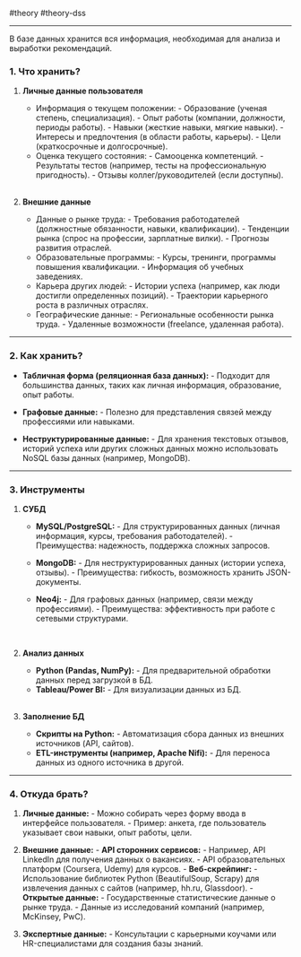 #theory #theory-dss
 
---
В базе данных хранится вся информация, необходимая для анализа и выработки рекомендаций. 

### **1. Что хранить?**

1. **Личные данные пользователя**
	- Информация о текущем положении:
		  - Образование (ученая степень, специализация).
		  - Опыт работы (компании, должности, периоды работы).
		  - Навыки (жесткие навыки, мягкие навыки).
		  - Интересы и предпочтения (в области работы, карьеры).
		  - Цели (краткосрочные и долгосрочные).
	- Оценка текущего состояния:
		  - Самооценка компетенций.
		  - Результаты тестов (например, тесты на профессиональную пригодность).
		  - Отзывы коллег/руководителей (если доступны).
	<br>
	
2. **Внешние данные**
	- Данные о рынке труда:
		  - Требования работодателей (должностные обязанности, навыки, квалификации).
		  - Тенденции рынка (спрос на профессии, зарплатные вилки).
		  - Прогнозы развития отраслей.
	- Образовательные программы:
		  - Курсы, тренинги, программы повышения квалификации.
		  - Информация об учебных заведениях.
	- Карьера других людей:
		  - Истории успеха (например, как люди достигли определенных позиций).
		  - Траектории карьерного роста в различных отраслях.
	- Географические данные:
		  - Региональные особенности рынка труда.
		  - Удаленные возможности (freelance, удаленная работа).

---

### **2. Как хранить?**

- **Табличная форма (реляционная база данных):**
	  - Подходит для большинства данных, таких как личная информация, образование, опыт работы.

- **Графовые данные:**
	  - Полезно для представления связей между профессиями или навыками.
  
- **Неструктурированные данные:**
	  - Для хранения текстовых отзывов, историй успеха или других сложных данных можно использовать NoSQL базы данных (например, MongoDB).


---

### **3. Инструменты**

1. **СУБД**
	- **MySQL/PostgreSQL:**
		  - Для структурированных данных (личная информация, курсы, требования работодателей).
		  - Преимущества: надежность, поддержка сложных запросов.
	
	- **MongoDB:**
		  - Для неструктурированных данных (истории успеха, отзывы).
		  - Преимущества: гибкость, возможность хранить JSON-документы.
	
	- **Neo4j:**
		  - Для графовых данных (например, связи между профессиями).
		  - Преимущества: эффективность при работе с сетевыми структурами.
	<br>
	
2. **Анализ данных**
	- **Python (Pandas, NumPy):**
		  - Для предварительной обработки данных перед загрузкой в БД.
	- **Tableau/Power BI:**
		  - Для визуализации данных из БД.
	<br>
	
3. **Заполнение БД**
	- **Скрипты на Python:**
		  - Автоматизация сбора данных из внешних источников (API, сайтов).
	- **ETL-инструменты (например, Apache Nifi):**
		  - Для переноса данных из одного источника в другой.

---

### **4. Откуда брать?**

1. **Личные данные:**
	   - Можно собирать через форму ввода в интерфейсе пользователя.
	   - Пример: анкета, где пользователь указывает свои навыки, опыт работы, цели.
	<br>
	
2. **Внешние данные:**
	   - **API сторонних сервисов:**
	     - Например, API LinkedIn для получения данных о вакансиях.
	     - API образовательных платформ (Coursera, Udemy) для курсов.
	   - **Веб-скрейпинг:**
	     - Использование библиотек Python (BeautifulSoup, Scrapy) для извлечения данных с сайтов (например, hh.ru, Glassdoor).
	   - **Открытые данные:**
	     - Государственные статистические данные о рынке труда.
	     - Данные из исследований компаний (например, McKinsey, PwC).
	<br>
	
3. **Экспертные данные:**
	   - Консультации с карьерными коучами или HR-специалистами для создания базы знаний.

